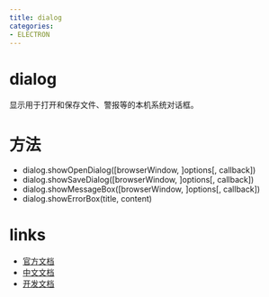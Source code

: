 ```yaml
---
title: dialog
categories:
- ELECTRON
---
```

# dialog
显示用于打开和保存文件、警报等的本机系统对话框。

# 方法

- dialog.showOpenDialog([browserWindow, ]options[, callback])
- dialog.showSaveDialog([browserWindow, ]options[, callback])
- dialog.showMessageBox([browserWindow, ]options[, callback])
- dialog.showErrorBox(title, content)

# links
- [官方文档](https://electronjs.org/docs)
- [中文文档](https://github.com/electron/i18n/tree/master/content/zh-CN)
- [开发文档](https://github.com/electron/i18n/tree/master/content/zh-CN/docs/development)